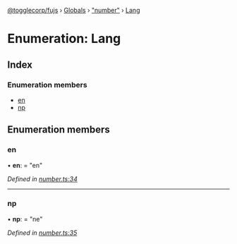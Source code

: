[@togglecorp/fujs](../README.md) › [Globals](../globals.md) › ["number"](../modules/_number_.md) › [Lang](_number_.lang.md)

# Enumeration: Lang

## Index

### Enumeration members

* [en](_number_.lang.md#en)
* [np](_number_.lang.md#np)

## Enumeration members

###  en

• **en**: = "en"

*Defined in [number.ts:34](https://github.com/toggle-corp/fujs/blob/8801a55/src/number.ts#L34)*

___

###  np

• **np**: = "ne"

*Defined in [number.ts:35](https://github.com/toggle-corp/fujs/blob/8801a55/src/number.ts#L35)*
